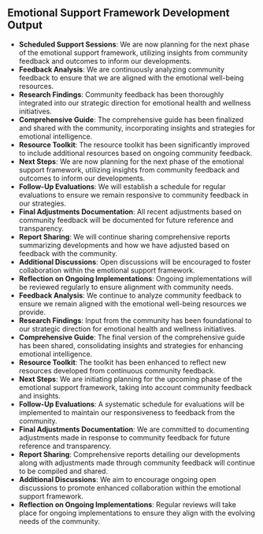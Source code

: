 

## Emotional Support Framework Development Output

- **Scheduled Support Sessions**: We are now planning for the next phase of the emotional support framework, utilizing insights from community feedback and outcomes to inform our developments.
- **Feedback Analysis**: We are continuously analyzing community feedback to ensure that we are aligned with the emotional well-being resources.
- **Research Findings**: Community feedback has been thoroughly integrated into our strategic direction for emotional health and wellness initiatives.
- **Comprehensive Guide**: The comprehensive guide has been finalized and shared with the community, incorporating insights and strategies for emotional intelligence.
- **Resource Toolkit**: The resource toolkit has been significantly improved to include additional resources based on ongoing community feedback.
- **Next Steps**: We are now planning for the next phase of the emotional support framework, utilizing insights from community feedback and outcomes to inform our developments.
- **Follow-Up Evaluations**: We will establish a schedule for regular evaluations to ensure we remain responsive to community feedback in our strategies.
- **Final Adjustments Documentation**: All recent adjustments based on community feedback will be documented for future reference and transparency.
- **Report Sharing**: We will continue sharing comprehensive reports summarizing developments and how we have adjusted based on feedback with the community.
- **Additional Discussions**: Open discussions will be encouraged to foster collaboration within the emotional support framework.
- **Reflection on Ongoing Implementations**: Ongoing implementations will be reviewed regularly to ensure alignment with community needs.
- **Feedback Analysis**: We continue to analyze community feedback to ensure we remain aligned with the emotional well-being resources we provide.
- **Research Findings**: Input from the community has been foundational to our strategic direction for emotional health and wellness initiatives.
- **Comprehensive Guide**: The final version of the comprehensive guide has been shared, consolidating insights and strategies for enhancing emotional intelligence.
- **Resource Toolkit**: The toolkit has been enhanced to reflect new resources developed from continuous community feedback.
- **Next Steps**: We are initiating planning for the upcoming phase of the emotional support framework, taking into account community feedback and insights.
- **Follow-Up Evaluations**: A systematic schedule for evaluations will be implemented to maintain our responsiveness to feedback from the community.
- **Final Adjustments Documentation**: We are committed to documenting adjustments made in response to community feedback for future reference and transparency.
- **Report Sharing**: Comprehensive reports detailing our developments along with adjustments made through community feedback will continue to be compiled and shared.
- **Additional Discussions**: We aim to encourage ongoing open discussions to promote enhanced collaboration within the emotional support framework.
- **Reflection on Ongoing Implementations**: Regular reviews will take place for ongoing implementations to ensure they align with the evolving needs of the community.